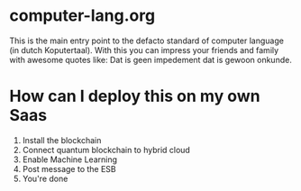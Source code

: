 # computer-lang.org

This is the main entry point to the defacto standard of computer language (in dutch Koputertaal). With this you can impress your friends and family with awesome quotes like: Dat is geen impedement dat is gewoon onkunde.

# How can I deploy this on my own Saas

1. Install the blockchain
2. Connect quantum blockchain to hybrid cloud
3. Enable Machine Learning
4. Post message to the ESB
5. You're done
